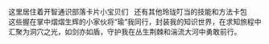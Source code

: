 这里居住着开智通识部落卡片小宝贝们  
还有其他玲珑叮当的技能和方法卡包    
这些握在掌中熠熠生辉的小家伙将“瑜”我同行，封装我的知识世界，在求知旅程中汇聚为洞穴之光，如剑亦如盾，守护我在丛生荆棘和湍流大河中勇敢前行。
